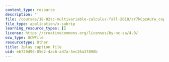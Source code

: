 ```yaml
---
content_type: resource
description: ''
file: /courses/18-02sc-multivariable-calculus-fall-2010/sr7kCpzAuYw_captions.vtt
file_type: application/x-subrip
learning_resource_types: []
license: https://creativecommons.org/licenses/by-nc-sa/4.0/
ocw_type: OCWFile
resourcetype: Other
title: 3play caption file
uid: eb729d96-05e2-4ac6-ad7a-5ec26a3f890b
---
```

